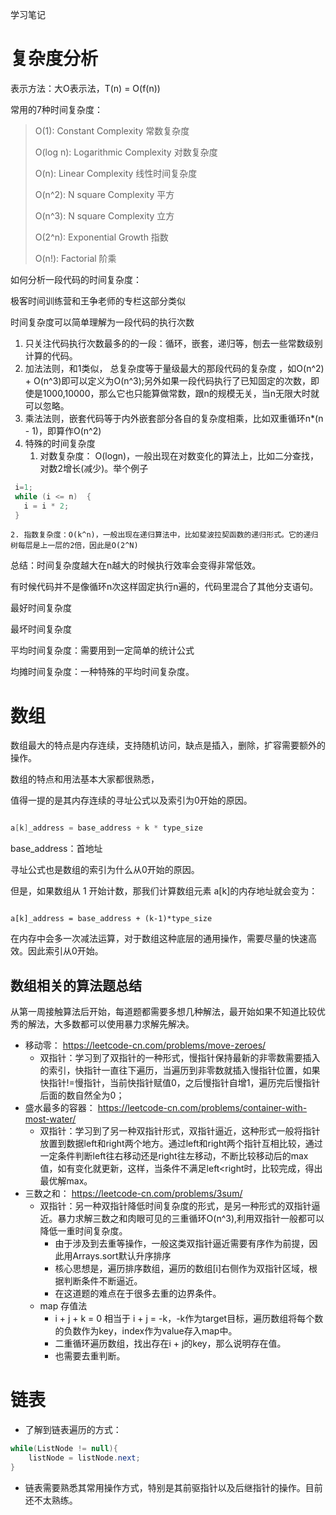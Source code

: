 学习笔记

# 复杂度分析

表示方法：大O表示法，T(n) = O(f(n))

常用的7种时间复杂度：

> O(1): Constant Complexity 常数复杂度
>
> O(log n): Logarithmic Complexity 对数复杂度
>
> O(n): Linear Complexity 线性时间复杂度
>
> O(n^2): N square Complexity 平⽅
>
> O(n^3): N square Complexity ⽴⽅
>
> O(2^n): Exponential Growth 指数
>
> O(n!): Factorial 阶乘

如何分析一段代码的时间复杂度：

极客时间训练营和王争老师的专栏这部分类似

时间复杂度可以简单理解为一段代码的执行次数

1. 只关注代码执行次数最多的的一段：循环，嵌套，递归等，刨去一些常数级别计算的代码。
2. 加法法则，和1类似， 总复杂度等于量级最大的那段代码的复杂度 ，如O(n^2) + O(n^3)即可以定义为O(n^3);另外如果一段代码执行了已知固定的次数，即使是1000,10000，那么它也只能算做常数，跟n的规模无关，当n无限大时就可以忽略。
3. 乘法法则，嵌套代码等于内外嵌套部分各自的复杂度相乘，比如双重循环n*(n - 1)，即算作O(n^2)
4. 特殊的时间复杂度
   1. 对数复杂度： O(logn)，一般出现在对数变化的算法上，比如二分查找，对数2增长(减少)。举个例子 

```java
 i=1;
 while (i <= n)  {
   i = i * 2;
 }
```

    2. 指数复杂度：O(k^n)，一般出现在递归算法中，比如斐波拉契函数的递归形式。它的递归树每层是上一层的2倍，因此是O(2^N)

总结：时间复杂度越大在n越大的时候执行效率会变得非常低效。

有时候代码并不是像循环n次这样固定执行n遍的，代码里混合了其他分支语句。

最好时间复杂度

最坏时间复杂度

平均时间复杂度：需要用到一定简单的统计公式

均摊时间复杂度：一种特殊的平均时间复杂度。



# 数组

数组最大的特点是内存连续，支持随机访问，缺点是插入，删除，扩容需要额外的操作。

数组的特点和用法基本大家都很熟悉，

值得一提的是其内存连续的寻址公式以及索引为0开始的原因。

```java

a[k]_address = base_address + k * type_size
```

base_address：首地址

寻址公式也是数组的索引为什么从0开始的原因。

 但是，如果数组从 1 开始计数，那我们计算数组元素 a[k]的内存地址就会变为： 

```jav

a[k]_address = base_address + (k-1)*type_size
```

在内存中会多一次减法运算，对于数组这种底层的通用操作，需要尽量的快速高效。因此索引从0开始。



## 数组相关的算法题总结

从第一周接触算法后开始，每道题都需要多想几种解法，最开始如果不知道比较优秀的解法，大多数都可以使用暴力求解先解决。

- 移动零： https://leetcode-cn.com/problems/move-zeroes/ 
  - 双指针：学习到了双指针的一种形式，慢指针保持最新的非零数需要插入的索引，快指针一直往下遍历，当遍历到非零数就插入慢指针位置，如果快指针!=慢指针，当前快指针赋值0，之后慢指针自增1，遍历完后慢指针后面的数自然全为0；
- 盛水最多的容器： https://leetcode-cn.com/problems/container-with-most-water/ 
  - 双指针：学习到了另一种双指针形式，双指针逼近，这种形式一般将指针放置到数据left和right两个地方。通过left和right两个指针互相比较，通过一定条件判断left往右移动还是right往左移动，不断比较移动后的max值，如有变化就更新，这样，当条件不满足left<right时，比较完成，得出最优解max。
- 三数之和： https://leetcode-cn.com/problems/3sum/ 
  - 双指针：另一种双指针降低时间复杂度的形式，是另一种形式的双指针逼近。暴力求解三数之和肉眼可见的三重循环O(n^3),利用双指针一般都可以降低一重时间复杂度。
    - 由于涉及到去重等操作，一般这类双指针逼近需要有序作为前提，因此用Arrays.sort默认升序排序
    - 核心思想是，遍历排序数组，遍历的数组[i]右侧作为双指针区域，根据判断条件不断逼近。
    - 在这道题的难点在于很多去重的边界条件。
  - map 存值法
    - i + j + k = 0  相当于 i + j = -k，-k作为target目标，遍历数组将每个数的负数作为key，index作为value存入map中。
    - 二重循环遍历数组，找出存在i + j的key，那么说明存在值。
    - 也需要去重判断。

# 链表

- 了解到链表遍历的方式：

```java
while(ListNode != null){
	listNode = listNode.next;
}
```

- 链表需要熟悉其常用操作方式，特别是其前驱指针以及后继指针的操作。目前还不太熟练。

